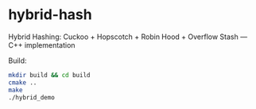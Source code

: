 # hybrid-hash
Hybrid Hashing: Cuckoo + Hopscotch + Robin Hood + Overflow Stash — C++ implementation


Build:
```bash
mkdir build && cd build
cmake ..
make
./hybrid_demo
```
